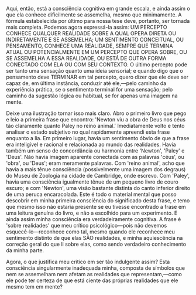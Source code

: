 Aqui, então, está a consciência cognitiva em grande escala, e ainda assim o que ela conhece dificilmente se assemelha, mesmo que minimamente. A fórmula estabelecida por último para nossa tese deve, portanto, ser tornada mais completa. Podemos agora expressá-la assim: UM PERCEPTO CONHECE QUALQUER REALIDADE SOBRE A QUAL OPERA DIRETA OU INDIRETAMENTE E SE ASSEMELHA; UM SENTIMENTO CONCEITUAL, OU PENSAMENTO, CONHECE UMA REALIDADE, SEMPRE QUE TERMINA ATUAL OU POTENCIALMENTE EM UM PERCEPTO QUE OPERA SOBRE, OU SE ASSEMELHA A ESSA REALIDADE, OU ESTÁ DE OUTRA FORMA CONECTADO COM ELA OU COM SEU CONTEXTO. O último percepto pode ser tanto uma sensação quanto uma ideia sensorial; e quando digo que o pensamento deve TERMINAR em tal percepto, quero dizer que ele deve ser capaz de, em última instância, conduzir até ele,—pelo caminho da experiência prática, se o sentimento terminal for uma sensação; pelo caminho da sugestão lógica ou habitual, se for apenas uma imagem na mente.

Deixe uma ilustração tornar isso mais claro. Abro o primeiro livro que pego e leio a primeira frase que encontro: 'Newton viu a obra de Deus nos céus tão claramente quanto Paley no reino animal.' Imediatamente volto e tento analisar o estado subjetivo no qual rapidamente apreendi esta frase enquanto a lia. Em primeiro lugar, havia um sentimento óbvio de que a frase era inteligível e racional e relacionada ao mundo das realidades. Havia também um senso de concordância ou harmonia entre 'Newton', 'Paley' e 'Deus'. Não havia imagem aparente conectada com as palavras 'céus', ou 'obra', ou 'Deus'; eram meramente palavras. Com 'reino animal', acho que havia a mais tênue consciência (possivelmente uma imagem dos degraus) do Museu de Zoologia na cidade de Cambridge, onde escrevo. Com 'Paley', havia uma consciência igualmente tênue de um pequeno livro de couro escuro; e com 'Newton', uma visão bastante distinta do canto inferior direito de uma peruca encaracolada. Este é todo o material mental que posso descobrir em minha primeira consciência do significado desta frase, e temo que mesmo isso não estaria presente se eu tivesse encontrado a frase em uma leitura genuína do livro, e não a escolhido para um experimento. E ainda assim minha consciência era verdadeiramente cognitiva. A frase é 'sobre realidades' que meu crítico psicológico—pois não devemos esquecê-lo—reconhece como tal, mesmo quando ele reconhece meu sentimento distinto de que elas SÃO realidades, e minha aquiescência na correção geral do que li sobre elas, como sendo verdadeiro conhecimento da minha parte.

Agora, o que justifica meu crítico em ser tão indulgente assim? Esta consciência singularmente inadequada minha, composta de símbolos que nem se assemelham nem afetam as realidades que representam,—como ele pode ter certeza de que está ciente das próprias realidades que ele mesmo tem em mente?